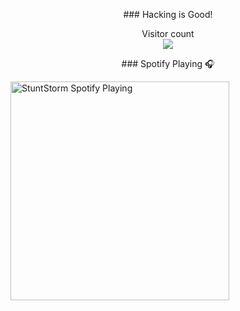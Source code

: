 <p align="center"> 
  ### Hacking is Good!
</p>

<p align="center"> 
  Visitor count<br>
  <img src="https://profile-counter.glitch.me/StuntStorm/count.svg" />
</p>

<p align="center"> 
### Spotify Playing 🎧

[<img src="https://now-playing-codestackr.vercel.app/api/spotify-playing" alt="StuntStorm Spotify Playing" width="350" />](https://open.spotify.com/user/gmfsoj8h2dpv3bgakj3vc8vhz)
</p>
